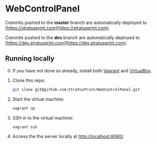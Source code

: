 # WebControlPanel
Commits pushed to the <b>master</b> branch are automatically deployed to [https://stratusprint.com](https://stratusprint.com).

Commits pushed to the <b>dev</b> branch are automatically deployed to [https://dev.stratusprint.com](https://dev.stratusprint.com).

Running locally
---------------
0. If you have not done so already, install both [Vagrant](http://www.vagrantup.com) and [VirtualBox](http://www.virtualbox.org).

1. Clone this repo:
	```sh
	git clone git@github.com:StratusPrint/WebControlPanel.git
	```

2. Start the virtual machine:
	```sh
	vagrant up
	```

3. SSH in to the virtual machine:
	```sh
	vagrant ssh
	```

4. Access the the server locally at [http://localhost:8080/](http://localhost:8080/)  
